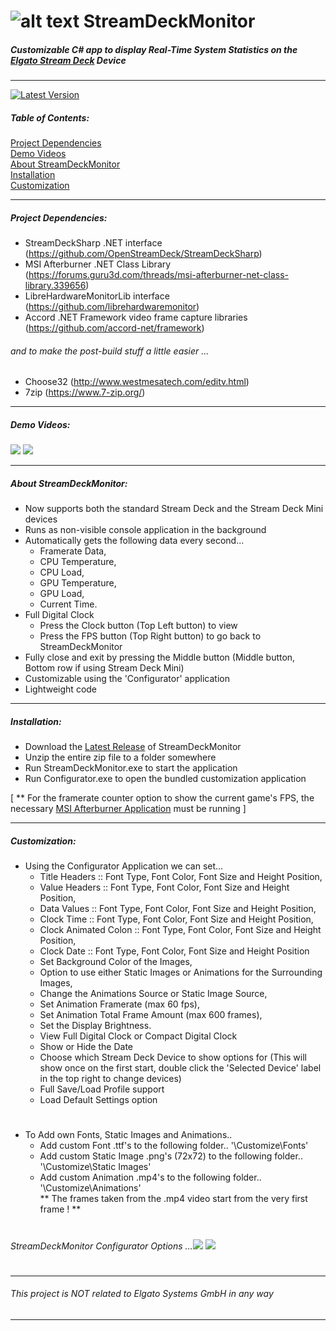 #  ![alt text](https://i.imgur.com/qPAlSRq.png "StreamDeckMonitor") StreamDeckMonitor
  
##### Customizable C# app to display Real-Time System Statistics on the  [Elgato Stream Deck](https://www.elgato.com/en/gaming/stream-deck) Device

---

[![Latest Version](https://img.shields.io/github/release/SmokeyMcBong/StreamDeckMonitor.svg)](https://github.com/SmokeyMcBong/StreamDeckMonitor/releases) 

##### Table of Contents:
[Project Dependencies](https://github.com/SmokeyMcBong/StreamDeckMonitor#this-project-uses-)  
[Demo Videos](https://github.com/SmokeyMcBong/StreamDeckMonitor#demo-videos)  
[About StreamDeckMonitor](https://github.com/SmokeyMcBong/StreamDeckMonitor#about-streamdeckmonitor)  
[Installation](https://github.com/SmokeyMcBong/StreamDeckMonitor#installation)  
[Customization](https://github.com/SmokeyMcBong/StreamDeckMonitor#customization)  

---

##### Project Dependencies:
* StreamDeckSharp .NET interface (https://github.com/OpenStreamDeck/StreamDeckSharp)  
* MSI Afterburner .NET Class Library (https://forums.guru3d.com/threads/msi-afterburner-net-class-library.339656) 
* LibreHardwareMonitorLib interface (https://github.com/librehardwaremonitor)
* Accord .NET Framework video frame capture libraries (https://github.com/accord-net/framework)

###### and to make the post-build stuff a little easier ...
* Choose32 (http://www.westmesatech.com/editv.html)
* 7zip (https://www.7-zip.org/)

---

##### Demo Videos:
  ![](https://i.imgur.com/vl4t6N8.gif) ![](https://i.imgur.com/obFUxFh.gif) 
  
---

##### About StreamDeckMonitor:
- Now supports both the standard Stream Deck and the Stream Deck Mini devices
- Runs as non-visible console application in the background
- Automatically gets the following data every second...  
    * Framerate Data,    
    * CPU Temperature,   
    * CPU Load,   
    * GPU Temperature,   
    * GPU Load,  
    * Current Time.   
- Full Digital Clock 
  - Press the Clock button (Top Left button) to view
  - Press the FPS button (Top Right button) to go back to StreamDeckMonitor
- Fully close and exit by pressing the Middle button (Middle button, Bottom row if using Stream Deck Mini)
- Customizable using the 'Configurator' application
- Lightweight code

---

##### Installation:
- Download the [Latest Release](https://github.com/SmokeyMcBong/StreamDeckMonitor/releases) of StreamDeckMonitor
- Unzip the entire zip file to a folder somewhere
- Run StreamDeckMonitor.exe to start the application
- Run Configurator.exe to open the bundled customization application
 
[ ** For the framerate counter option to show the current game's FPS, the necessary [MSI Afterburner Application](https://www.guru3d.com/files-details/msi-afterburner-beta-download.html) must be running ]

---

##### Customization:
- Using the Configurator Application we can set...
    * Title Headers :: Font Type, Font Color, Font Size and Height Position,
    * Value Headers :: Font Type, Font Color, Font Size and Height Position,
    * Data Values :: Font Type, Font Color, Font Size and Height Position,
    * Clock Time :: Font Type, Font Color, Font Size and Height Position,
    * Clock Animated Colon :: Font Type, Font Color, Font Size and Height Position,
    * Clock Date :: Font Type, Font Color, Font Size and Height Position
    * Set Background Color of the Images,
    * Option to use either Static Images or Animations for the Surrounding Images,
    * Change the Animations Source or Static Image Source,
    * Set Animation Framerate (max 60 fps),
    * Set Animation Total Frame Amount (max 600 frames),
    * Set the Display Brightness.
    * View Full Digital Clock or Compact Digital Clock
    * Show or Hide the Date
    * Choose which Stream Deck Device to show options for (This will show once on the first start, double click the 'Selected Device' label in the top right to change devices)
    * Full Save/Load Profile support
    * Load Default Settings option
#
- To Add own Fonts, Static Images and Animations..
    * Add custom Font .ttf's to the following folder.. '\Customize\Fonts'
    * Add custom Static Image .png's (72x72) to the following folder.. '\Customize\Static Images'
    * Add custom Animation .mp4's to the following folder.. '\Customize\Animations'  
    ** The frames taken from the .mp4 video start from the very first frame ! **
#
######  StreamDeckMonitor Configurator Options ...![](https://i.imgur.com/ezUu0dN.png) ![](https://i.imgur.com/JVLqmBH.png) 
#

---
###### This project is NOT related to *Elgato Systems GmbH* in any way
---
